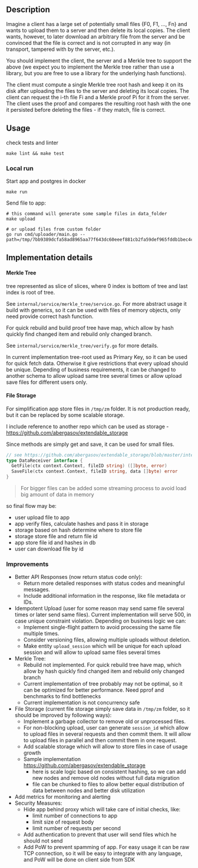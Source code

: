 ## Description

Imagine a client has a large set of potentially small files {F0, F1, …, Fn} and wants to upload them to a server and then delete its local copies. The client wants, however, to later download an arbitrary file from the server and be convinced that the file is correct and is not corrupted in any way (in transport, tampered with by the server, etc.).

You should implement the client, the server and a Merkle tree to support the above (we expect you to implement the Merkle tree rather than use a library, but you are free to use a library for the underlying hash functions).

The client must compute a single Merkle tree root hash and keep it on its disk after uploading the files to the server and deleting its local copies. The client can request the i-th file Fi and a Merkle proof Pi for it from the server. The client uses the proof and compares the resulting root hash with the one it persisted before deleting the files - if they match, file is correct.

## Usage
check tests and linter
```shell
make lint && make test 
```

### Local run
Start app and postgres in docker
```shell
make run 
```
Send file to app:
```shell
# this command will generate some sample files in data_folder
make upload

# or upload files from custom folder
go run cmd/uploader/main.go --path=/tmp/7bb9389dcfa58ad8965aa77f643dc60eeef881cb2fa59def965fddb1bec4cfeb/
```

## Implementation details
#### Merkle Tree
tree represented as slice of slices, where 0 index is bottom of tree and last index is root of tree. 

See `internal/service/merkle_tree/service.go`. For more abstract usage it build with generics, so it can be used with files of memory objects, only need provide correct hash function.

For quick rebuild and build proof tree have map, which allow by hash quickly find changed item and rebuild only changed branch. 

See `internal/service/merkle_tree/verify.go` for more details.

In current implementation tree-root used as Primary Key, so it can be used for quick fetch data. Otherwise it give restrictions that every upload should be unique. Depending of business requirements, it can be changed to another schema to allow upload same tree several times or allow upload save files for different users only.

#### File Storage
For simplification app store files in `/tmp/zm` folder. It is not production ready, but it can be replaced by some scalable storage.

I include reference to another repo which can be used as storage - https://github.com/abergasov/extendable_storage 

Since methods are simply get and save, it can be used for small files.
```go
// see https://github.com/abergasov/extendable_storage/blob/master/internal/service/receiver/abstract.go
type DataReceiver interface {
  GetFile(ctx context.Context, fileID string) ([]byte, error)
  SaveFile(ctx context.Context, fileID string, data []byte) error
}
```

> For bigger files can be added some streaming process to avoid load big amount of data in memory

so final flow may be:
* user upload file to app
* app verify files, calculate hashes and pass it in storage
* storage based on hash determine where to store file
* storage store file and return file id
* app store file id and hashes in db
* user can download file by id

### Improvements
* Better API Responses (now return status code only):
  * Return more detailed responses with status codes and meaningful messages. 
  * Include additional information in the response, like file metadata or IDs.
* Idempotent Upload (user for some reason may send same file several times or later send same files). Current implementation will serve 500, in case unique constraint violation. Depending on business logic we can:
  * Implement single-flight pattern to avoid processing the same file multiple times.
  * Consider versioning files, allowing multiple uploads without deletion.
  * Make entity `upload_session` which will be unique for each upload session and will allow to upload same files several times
* Merkle Tree:
  * Rebuild not implemented. For quick rebuild tree have map, which allow by hash quickly find changed item and rebuild only changed branch
  * Current implementation of tree probably may not be optimal, so it can be optimized for better performance. Need pprof and benchmarks to find bottlenecks
  * Current implementation is not concurrency safe
* File Storage (current file storage simply save data in `/tmp/zm` folder, so it should be improved by following ways):
  * Implement a garbage collector to remove old or unprocessed files.
  * For non-blocking upload, user can generate `session_id` which allow to upload files in several requests and then commit them. It will allow to upload files in parallel and then commit them in one request.
  * Add scalable storage which will allow to store files in case of usage growth
  * Sample implementation https://github.com/abergasov/extendable_storage
    * here is scale logic based on consistent hashing, so we can add new nodes and remove old nodes without full data migration
    * file can be chunked to files to allow better equal distribution of data between nodes and better disk utilization
* Add metrics for monitoring and alerting
* Security Measures:
  * Hide app behind proxy which will take care of initial checks, like:
    * limit number of connections to app
    * limit size of request body
    * limit number of requests per second
  * Add authentication to prevent that user will send files which he should not send
  * Add PoW to prevent spamming of app. For easy usage it can be raw TCP connection, so it will be easy to integrate with any language, and PoW will be done on client side from SDK
